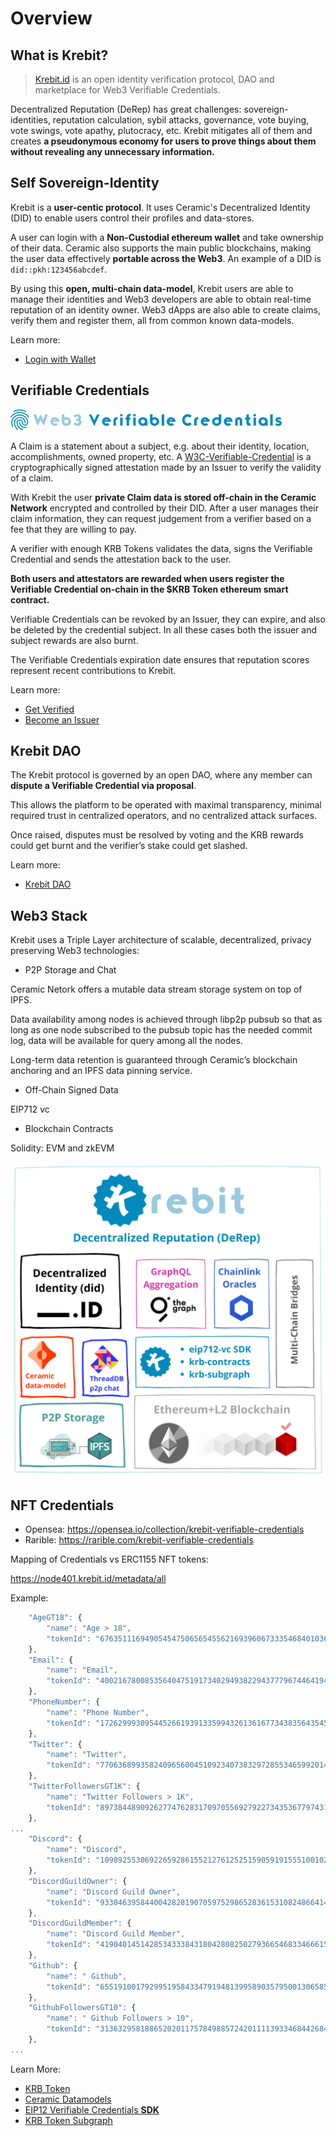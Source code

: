 # Overview

## What is Krebit?

> [Krebit.id](https://krebit.id) is an open identity verification protocol, DAO and marketplace for Web3 Verifiable Credentials.

Decentralized Reputation (DeRep) has great challenges: sovereign-identities, reputation calculation, sybil attacks, governance, vote buying, vote swings, vote apathy, plutocracy, etc. Krebit mitigates all of them and creates **a pseudonymous economy for users to prove things about them without revealing any unnecessary information.**

## Self Sovereign-Identity

Krebit is a **user-centic protocol**. It uses Ceramic's Decentralized Identity (DID) to enable users control their profiles and data-stores.

A user can login with a **Non-Custodial ethereum wallet** and take ownership of their data. Ceramic also supports the main public blockchains, making the user data effectively **portable across the Web3**. An example of a DID is `did::pkh:123456abcdef`.

By using this **open, multi-chain data-model**, Krebit users are able to manage their identities and Web3 developers are able to obtain real-time reputation of an identity owner. Web3 dApps are also able to create claims, verify them and register them, all from common known data-models.

Learn more:

- [Login with Wallet](get_verified#login-with-wallet)

## Verifiable Credentials

![Web3-Verifiable-Credentials](/img/Web3-Verifiable-Credentials.png)

A Claim is a statement about a subject, e.g. about their identity, location, accomplishments, owned property, etc. A [W3C-Verifiable-Credential](https://www.w3.org/TR/vc-data-model/) is a cryptographically signed attestation made by an Issuer to verify the validity of a claim.

With Krebit the user **private Claim data is stored off-chain in the Ceramic Network** encrypted and controlled by their DID. After a user manages their claim information, they can request judgement from a verifier based on a fee that they are willing to pay.

A verifier with enough KRB Tokens validates the data, signs the Verifiable Credential and sends the attestation back to the user.

**Both users and attestators are rewarded when users register the Verifiable Credential on-chain in the $KRB Token ethereum smart contract.**

Verifiable Credentials can be revoked by an Issuer, they can expire, and also be deleted by the credential subject. In all these cases both the issuer and subject rewards are also burnt.

The Verifiable Credentials expiration date ensures that reputation scores represent recent contributions to Krebit.

Learn more:

- [Get Verified](get_verified#claim-credentials)
- [Become an Issuer](issuer)

## Krebit DAO

The Krebit protocol is governed by an open DAO, where any member can **dispute a Verifiable Credential via proposal**.

This allows the platform to be operated with maximal transparency, minimal required trust in centralized operators, and no centralized attack surfaces.

Once raised, disputes must be resolved by voting and the KRB rewards could get burnt and the verifier’s stake could get slashed.

Learn more:

- [Krebit DAO](dao)

## Web3 Stack

Krebit uses a Triple Layer architecture of scalable, decentralized, privacy preserving Web3 technologies:

- P2P Storage and Chat

Ceramic Netork offers a mutable data stream storage system on top of IPFS.

Data availability among nodes is achieved through libp2p pubsub so that as long as one node subscribed to the pubsub topic has the needed commit log, data will be available for query among all the nodes.

Long-term data retention is guaranteed through Ceramic’s blockchain anchoring and an IPFS data pinning service.

- Off-Chain Signed Data

EIP712 vc

- Blockchain Contracts

Solidity: EVM and zkEVM

![Krebit-Architecture](/img/Krebit-Architecture.png ":size=500")

## NFT Credentials

- Opensea: https://opensea.io/collection/krebit-verifiable-credentials
- Rarible: https://rarible.com/krebit-verifiable-credentials

Mapping of Credentials vs ERC1155 NFT tokens:

https://node401.krebit.id/metadata/all

Example:

```javascript
    "AgeGT18": {
        "name": "Age > 18",
        "tokenId": "67635111694905454750656545562169396067333546840103698301069856292090375322325"
    },
    "Email": {
        "name": "Email",
        "tokenId": "40021678008535640475191734029493822943777967446419437373838192638048352067564"
    },
    "PhoneNumber": {
        "name": "Phone Number",
        "tokenId": "17262999309544526619391335994326136167734383564354599749789590225102621843354"
    },
    "Twitter": {
        "name": "Twitter",
        "tokenId": "77063689935824096560045109234073832972855346599201458371832518884974849092031"
    },
    "TwitterFollowersGT1K": {
        "name": "Twitter Followers > 1K",
        "tokenId": "89738448909262774762831709705569279227343536779743166698674193014930532264406"
    },
...
    "Discord": {
        "name": "Discord",
        "tokenId": "109892553069226592861552127612525159059191555100102304293041004114913656473745"
    },
    "DiscordGuildOwner": {
        "name": "Discord Guild Owner",
        "tokenId": "93304639584400428281907059752986528361531082486641418130415124711700498336882"
    },
    "DiscordGuildMember": {
        "name": "Discord Guild Member",
        "tokenId": "4190401451428534333843180428082502793665468334666159661981442097195148040013"
    },
    "Github": {
        "name": " Github",
        "tokenId": "65519100179299519584334791948139958903579500130658539743567381861186592867363"
    },
    "GithubFollowersGT10": {
        "name": " Github Followers > 10",
        "tokenId": "31363295818865202011757849885724201111393346844268475356973931666873542272415"
    },
...
```

Learn More:

- [KRB Token](krb)
- [Ceramic Datamodels](developers#ceramic-datamodels)
- [EIP12 Verifiable Credentials **SDK**](developers#eip712-vc-sdk)
- [KRB Token Subgraph](developers#contract-subgraph)
